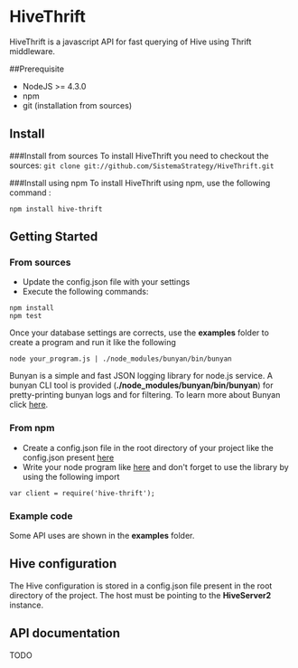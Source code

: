 # HiveThrift
HiveThrift is a javascript API for fast querying of Hive using Thrift middleware. 

##Prerequisite
* NodeJS >= 4.3.0
* npm 
* git (installation from sources)

## Install 
###Install from sources
To install HiveThrift you need to checkout the sources: `git clone git://github.com/SistemaStrategy/HiveThrift.git`

###Install using npm
To install HiveThrift using npm, use the following command : 
```
npm install hive-thrift
```

## Getting Started
### From sources
* Update the config.json file with your settings
* Execute the following commands:
```
npm install 
npm test 
```
Once your database settings are corrects, use the **examples** folder to create a program and run it like the following 
```
node your_program.js | ./node_modules/bunyan/bin/bunyan
```
Bunyan is a simple and fast JSON logging library for node.js service. A bunyan CLI tool is provided (**./node_modules/bunyan/bin/bunyan**) for pretty-printing bunyan logs and for filtering.
To learn more about Bunyan click [here](https://github.com/trentm/node-bunyan).

### From npm
* Create a config.json file in the root directory of your project like the config.json present [here](https://github.com/SistemaStrategy/HiveThrift/blob/master/config.json)
* Write your node program like [here](https://github.com/SistemaStrategy/HiveThrift/blob/master/example/simple-example.js) and don't forget to use the library by using the following import
```
var client = require('hive-thrift');
```

### Example code
Some API uses are shown in the **examples** folder.

## Hive configuration
The Hive configuration is stored in a config.json file present in the root directory of the project. The host must be pointing to the **HiveServer2** instance.


## API documentation 
TODO
